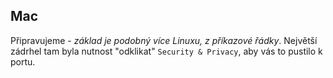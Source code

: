 ## Mac

Připravujeme - *základ je podobný více Linuxu, z příkazové řádky*.
Největší zádrhel tam byla nutnost "odklikat" `Security & Privacy`, aby vás to pustilo k portu.